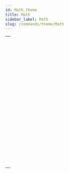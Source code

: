 ```yaml
---
id: Math_theme
title: Math
sidebar_label: Math
slug: /commands/theme/Math
---
```



||
|---|
|[<!-- INCLUDE #_command_.Abs.Syntax -->](../../commands-legacy/abs.md)<br/>|
|[<!-- INCLUDE #_command_.Arctan.Syntax -->](../../commands-legacy/arctan.md)<br/>|
|[<!-- INCLUDE #_command_.Cos.Syntax -->](../../commands-legacy/cos.md)<br/>|
|[<!-- INCLUDE #_command_.Dec.Syntax -->](../../commands-legacy/dec.md)<br/>|
|[<!-- INCLUDE #_command_.Euro converter.Syntax -->](../../commands-legacy/euro-converter.md)<br/>|
|[<!-- INCLUDE #_command_.Exp.Syntax -->](../../commands-legacy/exp.md)<br/>|
|[<!-- INCLUDE #_command_.Int.Syntax -->](../../commands-legacy/int.md)<br/>|
|[<!-- INCLUDE #_command_.Log.Syntax -->](../../commands-legacy/log.md)<br/>|
|[<!-- INCLUDE #_command_.Mod.Syntax -->](../../commands-legacy/mod.md)<br/>|
|[<!-- INCLUDE #_command_.Random.Syntax -->](../../commands-legacy/random.md)<br/>|
|[<!-- INCLUDE #_command_.Round.Syntax -->](../../commands-legacy/round.md)<br/>|
|[<!-- INCLUDE #_command_.SET REAL COMPARISON LEVEL.Syntax -->](../../commands-legacy/set-real-comparison-level.md)<br/>|
|[<!-- INCLUDE #_command_.Sin.Syntax -->](../../commands-legacy/sin.md)<br/>|
|[<!-- INCLUDE #_command_.Square root.Syntax -->](../../commands-legacy/square-root.md)<br/>|
|[<!-- INCLUDE #_command_.Tan.Syntax -->](../../commands-legacy/tan.md)<br/>|
|[<!-- INCLUDE #_command_.Trunc.Syntax -->](../../commands-legacy/trunc.md)<br/>|
